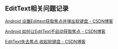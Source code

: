 ## EditText相关问题记录

[Android 设置Edittext获取焦点并弹出软键盘 \- CSDN博客](http://blog.csdn.net/a1533588867/article/details/53185390)

[Android 如何让EditText不自动获取焦点 \- CSDN博客](http://blog.csdn.net/woshicaixianfeng/article/details/7261718)


[EditText失去焦点,收起软键盘 \- CSDN博客](http://blog.csdn.net/a86261566/article/details/41978165)
